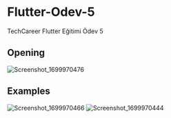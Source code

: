# Flutter-Odev-5
TechCareer Flutter Eğitimi Ödev 5
## Opening 
![Screenshot_1699970476](https://github.com/varolfurkan/Flutter-Odev-5/assets/99636501/341eb7fc-e0f3-423f-8a6b-2f223bfdfd04)
## Examples
![Screenshot_1699970466](https://github.com/varolfurkan/Flutter-Odev-5/assets/99636501/330efb4c-ad13-485f-8eec-1bb7938ad0b2)
![Screenshot_1699970444](https://github.com/varolfurkan/Flutter-Odev-5/assets/99636501/134f6091-0881-46f0-a9d1-ac66471ef271)
